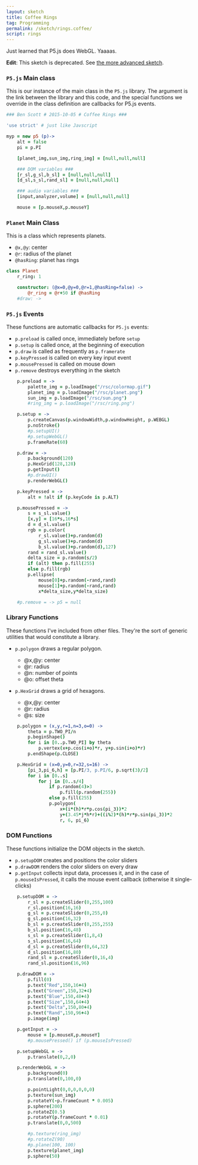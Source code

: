 ```yaml
---
layout: sketch
title: Coffee Rings
tag: Programming
permalink: /sketch/rings.coffee/
script: rings
---
```


Just learned that P5.js does WebGL. Yaaaas.

**Edit**: This sketch is deprecated. See [the more advanced sketch][].

[the more advanced sketch]: </sketch/smile_drive.coffee/>


### `P5.js` Main class ###

This is our instance of the main class in the `P5.js` library.
The argument is the link between the library and this code, and
the special functions we override in the class definition are
callbacks for P5.js events.


```coffee
### Ben Scott # 2015-10-05 # Coffee Rings ###

'use strict' # just like Javscript

myp = new p5 (p)->
    alt = false
    pi = p.PI

    [planet_img,sun_img,ring_img] = [null,null,null]

    ### DOM variables ###
    [r_sl,g_sl,b_sl] = [null,null,null]
    [d_sl,s_sl,rand_sl] = [null,null,null]

    ### audio variables ###
    [input,analyzer,volume] = [null,null,null]

    mouse = [p.mouseX,p.mouseY]
```

### `Planet` Main Class ###

This is a class which represents planets.

- `@x,@y`: center
- `@r`: radius of the planet
- `@hasRing`: planet has rings

```coffee
class Planet
    r_ring: 1

    constructor: (@x=0,@y=0,@r=1,@hasRing=false) ->
        @r_ring = @r+50 if @hasRing
    #draw: ->
```


### `P5.js` Events ###

These functions are automatic callbacks for `P5.js` events:

- `p.preload` is called once, immediately before `setup`
- `p.setup` is called once, at the beginning of execution
- `p.draw` is called as frequently as `p.framerate`
- `p.keyPressed` is called on every key input event
- `p.mousePressed` is called on mouse down
- `p.remove` destroys everything in the sketch

```coffee
    p.preload = ->
        palette_img = p.loadImage("/rsc/colormap.gif")
        planet_img = p.loadImage("/rsc/planet.png")
        sun_img = p.loadImage("/rsc/sun.png")
        #ring_img = p.loadImage("/rsc/ring.png")

    p.setup = ->
        p.createCanvas(p.windowWidth,p.windowHeight, p.WEBGL)
        p.noStroke()
        #p.setupUI()
        #p.setupWebGL()
        p.frameRate(60)

    p.draw = ->
        p.background(120)
        p.HexGrid(128,128)
        p.getInput()
        #p.drawUI()
        p.renderWebGL()

    p.keyPressed = ->
        alt = !alt if (p.keyCode is p.ALT)

    p.mousePressed = ->
        s = s_sl.value()
        [x,y] = [16*s,16*s]
        d = d_sl.value()
        rgb = p.color(
            r_sl.value()+p.random(d)
            g_sl.value()+p.random(d)
            b_sl.value()+p.random(d),127)
        rand = rand_sl.value()
        delta_size = p.random(s/2)
        if (alt) then p.fill(255)
        else p.fill(rgb)
        p.ellipse(
            mouse[0]+p.random(-rand,rand)
            mouse[1]+p.random(-rand,rand)
            x*delta_size,y*delta_size)

    #p.remove = -> p5 = null
```


### Library Functions ###

These functions I've included from other files. They're the
sort of generic utilities that would constitute a library.

- `p.polygon` draws a regular polygon.
  - @x,@y: center
  - @r: radius
  - @n: number of points
  - @o: offset theta

- `p.HexGrid` draws a grid of hexagons.
  - @x,@y: center
  - @r: radius
  - @s: size


```coffee
    p.polygon = (x,y,r=1,n=3,o=0) ->
        theta = p.TWO_PI/n
        p.beginShape()
        for i in [0..p.TWO_PI] by theta
            p.vertex(x+p.cos(i+o)*r, y+p.sin(i+o)*r)
        p.endShape(p.CLOSE)

    p.HexGrid = (x=0,y=0,r=32,s=16) ->
        [pi_3,pi_6,h] = [p.PI/3, p.PI/6, p.sqrt(3)/2]
        for i in [0..s]
            for j in [0..s/4]
                if p.random(4)>3
                    p.fill(p.random(255))
                else p.fill(255)
                p.polygon(
                    x+(i*(h)*r*p.cos(pi_3))*2
                    y+(3.45*j*h*r)+((i%2)*(h)*r*p.sin(pi_3))*2
                    r, 6, pi_6)
```


### DOM Functions ###

These functions initialize the DOM objects in the sketch.
- `p.setupDOM` creates and positions the color sliders
- `p.drawDOM` renders the color sliders on every draw
- `p.getInput` collects input data, processes it, and in
    the case of `p.mouseIsPressed`, it calls the mouse
    event callback (otherwise it single-clicks)


```coffee
    p.setupDOM = ->
        r_sl = p.createSlider(0,255,100)
        r_sl.position(16,16)
        g_sl = p.createSlider(0,255,0)
        g_sl.position(16,32)
        b_sl = p.createSlider(0,255,255)
        b_sl.position(16,48)
        s_sl = p.createSlider(1,8,4)
        s_sl.position(16,64)
        d_sl = p.createSlider(0,64,32)
        d_sl.position(16,80)
        rand_sl = p.createSlider(0,16,4)
        rand_sl.position(16,96)

    p.drawDOM = ->
        p.fill(0)
        p.text("Red",150,16+4)
        p.text("Green",150,32+4)
        p.text("Blue",150,48+4)
        p.text("Size",150,64+4)
        p.text("Delta",150,80+4)
        p.text("Rand",150,96+4)
        p.image(img)

    p.getInput = ->
        mouse = [p.mouseX,p.mouseY]
        #p.mousePressed() if (p.mouseIsPressed)

    p.setupWebGL = ->
        p.translate(0,2,0)

    p.renderWebGL = ->
        p.background(0)
        p.translate(0,100,0)

        p.pointLight(0,0,0,0,0,0)
        p.texture(sun_img)
        p.rotateY(-p.frameCount * 0.005)
        p.sphere(200)
        p.rotateZ(0.5)
        p.rotateY(p.frameCount * 0.01)
        p.translate(0,0,500)

        #p.texture(ring_img)
        #p.rotateZ(90)
        #p.plane(100, 100)
        p.texture(planet_img)
        p.sphere(50)
```
